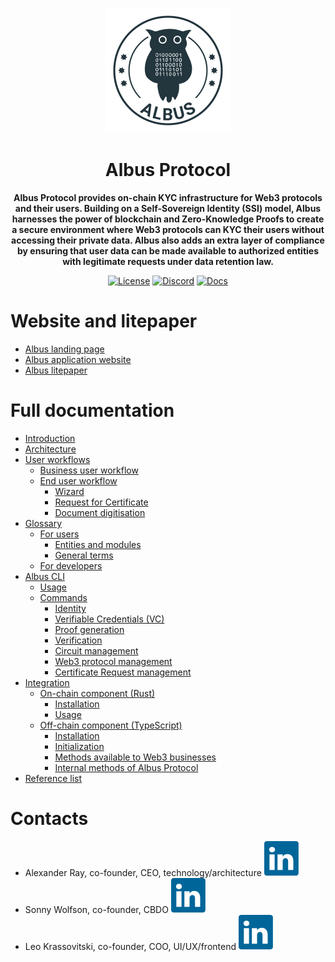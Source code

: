 <p align="center">
  <img src="https://raw.githubusercontent.com/mfactory-lab/albus/main/docs/assets/albus-logo.png" width="200">
</p>

<h1 align="center"><strong>Albus Protocol</strong></h1>
<p align="center">
  <strong>
  Albus Protocol provides on-chain KYC infrastructure for Web3 protocols and their users. Building on a Self-Sovereign Identity (SSI) model, Albus harnesses the power of blockchain and Zero-Knowledge Proofs to create a secure environment where Web3 protocols can KYC their users without accessing their private data. Albus also adds an extra layer of compliance by ensuring that user data can be made available to authorized entities with legitimate requests under data retention law.
  </strong>
</p>

<p align="center">
  <!--<a href="https://github.com/mfactory-lab/albus/actions"><img alt="Build Status" src="https://github.com/mfactory-lab/albus/actions/workflows/test.yaml/badge.svg" /></a>-->
  <a target="_blank" href="https://github.com/mfactory-lab/albus/blob/master/LICENSE"><img alt="License" src="https://img.shields.io/github/license/coral-xyz/xnft?color=red" /></a>
  <a target="_blank" href="https://discord.gg/albusProtocol"><img alt="Discord" src="https://img.shields.io/badge/discord-online-6A7EC2" /></a>
  <a target="_blank" href="https://github.com/mfactory-lab/albus/wiki"><img alt="Docs" src="https://img.shields.io/badge/docs-wiki-blue" /></a>
</p>

# Website and litepaper

- [Albus landing page](https://albus.finance/)
- [Albus application website](https://app.albus.finance/)
- [Albus litepaper](https://albus.finance/assets/ALBUS%20LITEPAPER%20v2.02%20Sep23-86978e72.pdf)

# Full documentation

- [Introduction](https://github.com/mfactory-lab/albus/wiki)
- [Architecture](https://github.com/mfactory-lab/albus/wiki/architecture)
- [User workflows](https://github.com/mfactory-lab/albus/wiki/user-workflows)
  - [Business user workflow](https://github.com/mfactory-lab/albus/wiki/user-workflows#business-user-workflow)
  - [End user workflow](https://github.com/mfactory-lab/albus/wiki/user-workflows#end-user-workflows)
    - [Wizard](https://github.com/mfactory-lab/albus/wiki/user-workflows#wizard)
    - [Request for Certificate](https://github.com/mfactory-lab/albus/wiki/user-workflows#request-for-certificate)
    - [Document digitisation](https://github.com/mfactory-lab/albus/wiki/user-workflows#document-digitisation)
- [Glossary](https://github.com/mfactory-lab/albus/wiki/Glossary)
  - [For users](https://github.com/mfactory-lab/albus/wiki/Glossary#for-users)
    - [Entities and modules](https://github.com/mfactory-lab/albus/wiki/Glossary#entities-and-modules)
    - [General terms](https://github.com/mfactory-lab/albus/wiki/Glossary#general-terms)
  - [For developers](https://github.com/mfactory-lab/albus/wiki/Glossary#for-developers)
- [Albus CLI](https://github.com/mfactory-lab/albus/wiki/Albus-CLI)
  - [Usage](https://github.com/mfactory-lab/albus/wiki/Albus-CLI#usage)
  - [Commands](https://github.com/mfactory-lab/albus/wiki/Albus-CLI#commands)
    - [Identity](https://github.com/mfactory-lab/albus/wiki/Albus-CLI#identity)
    - [Verifiable Credentials (VC)](https://github.com/mfactory-lab/albus/wiki/Albus-CLI#verifiable-credentials-vc)
    - [Proof generation](https://github.com/mfactory-lab/albus/wiki/Albus-CLI#proof-generation)
    - [Verification](https://github.com/mfactory-lab/albus/wiki/Albus-CLI#verification)
    - [Circuit management](https://github.com/mfactory-lab/albus/wiki/Albus-CLI#circuit-management)
    - [Web3 protocol management](https://github.com/mfactory-lab/albus/wiki/Albus-CLI#web3-service-management)
    - [Certificate Request management](https://github.com/mfactory-lab/albus/wiki/Albus-CLI#zkp-request-management)
- [Integration](https://github.com/mfactory-lab/albus/wiki/Integration)
  - [On-chain component (Rust)](https://github.com/mfactory-lab/albus/wiki/Integration#on-chain-component-rust)
    - [Installation](https://github.com/mfactory-lab/albus/wiki/Integration#installation)
    - [Usage](https://github.com/mfactory-lab/albus/wiki/Integration#usage)
  - [Off-chain component (TypeScript)](https://github.com/mfactory-lab/albus/wiki/Integration#off-chain-component-typescript)
    - [Installation](https://github.com/mfactory-lab/albus/wiki/Integration#installation-1)
    - [Initialization](https://github.com/mfactory-lab/albus/wiki/Integration#initialization)
    - [Methods available to Web3 businesses](https://github.com/mfactory-lab/albus/wiki/Integration#methods-available-to-web3-businesses)
    - [Internal methods of Albus Protocol](https://github.com/mfactory-lab/albus/wiki/Integration#internal-methods-of-albus-protocol)
- [Reference list](https://github.com/mfactory-lab/albus/wiki/Reference-list)

# Contacts

- Alexander Ray, co-founder, CEO, technology/architecture [![LinkedIn logo](https://github.com/mfactory-lab/albus/blob/main/docs/assets/linkedin-a75760c5.svg)](https://www.linkedin.com/in/alex-a-ray/)<br>
- Sonny Wolfson, co-founder, CBDO [![LinkedIn logo](https://github.com/mfactory-lab/albus/blob/main/docs/assets/linkedin-a75760c5.svg)](https://www.linkedin.com/in/sonny-wolfson-22297621/)<br>
- Leo Krassovitski, co-founder, COO, UI/UX/frontend [![LinkedIn logo](https://github.com/mfactory-lab/albus/blob/main/docs/assets/linkedin-a75760c5.svg)](https://www.linkedin.com/in/leonid-krassovitski/)
